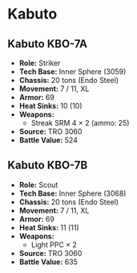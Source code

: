 # Kabuto
## Kabuto KBO-7A
- **Role:** Striker
- **Tech Base:** Inner Sphere (3059)
- **Chassis:** 20 tons (Endo Steel)
- **Movement:** 7 / 11, XL
- **Armor:** 69
- **Heat Sinks:** 10 (10)
- **Weapons:**
  - Streak SRM 4 × 2 (ammo: 25)
- **Source:** TRO 3060
- **Battle Value:** 524

## Kabuto KBO-7B
- **Role:** Scout
- **Tech Base:** Inner Sphere (3068)
- **Chassis:** 20 tons (Endo Steel)
- **Movement:** 7 / 11, XL
- **Armor:** 69
- **Heat Sinks:** 11 (11)
- **Weapons:**
  - Light PPC × 2
- **Source:** TRO 3060
- **Battle Value:** 635

